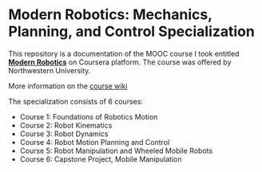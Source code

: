 # Modern Robotics: Mechanics, Planning, and Control Specialization

This repository is a documentation of the MOOC course I took entitled [**Modern Robotics**](https://www.coursera.org/specializations/modernrobotics) on Coursera platform. The course was offered by Northwestern University. 

More information on the [course wiki](http://hades.mech.northwestern.edu/index.php/Modern_Robotics)

The specialization consists of 6 courses:
- Course 1: Foundations of Robotics Motion
- Course 2: Robot Kinematics
- Course 3: Robot Dynamics
- Course 4: Robot Motion Planning and Control
- Course 5: Robot Manipulation and Wheeled Mobile Robots
- Course 6: Capstone Project, Mobile Manipulation
